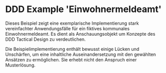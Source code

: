 # DDD Example 'Einwohnermeldeamt'

Dieses Beispiel zeigt eine exemplarische Implementierung stark vereinfachter Anwendungsfälle für ein fiktives 
kommunales Einwohnermeldeamt. Es dient als Anschauungsobjekt um Konzepte des DDD Tactical Design zu verdeutlichen.

Die Beispielimplementierung enthält bewusst einige Lücken und Unschärfen, um eine inhaltliche Auseinandersetzung 
mit den gewählten Ansätzen zu ermöglichen. Sie erhebt nicht den Anspruch einer Musterlösung. 

